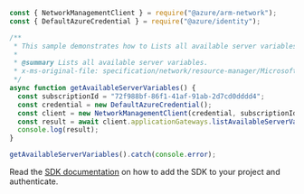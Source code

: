 ```javascript
const { NetworkManagementClient } = require("@azure/arm-network");
const { DefaultAzureCredential } = require("@azure/identity");

/**
 * This sample demonstrates how to Lists all available server variables.
 *
 * @summary Lists all available server variables.
 * x-ms-original-file: specification/network/resource-manager/Microsoft.Network/stable/2021-05-01/examples/ApplicationGatewayAvailableServerVariablesGet.json
 */
async function getAvailableServerVariables() {
  const subscriptionId = "72f988bf-86f1-41af-91ab-2d7cd0dddd4";
  const credential = new DefaultAzureCredential();
  const client = new NetworkManagementClient(credential, subscriptionId);
  const result = await client.applicationGateways.listAvailableServerVariables();
  console.log(result);
}

getAvailableServerVariables().catch(console.error);
```

Read the [SDK documentation](https://github.com/Azure/azure-sdk-for-js/blob/%40azure%2Farm-network_27.0.0/sdk/network/arm-network/README.md) on how to add the SDK to your project and authenticate.

